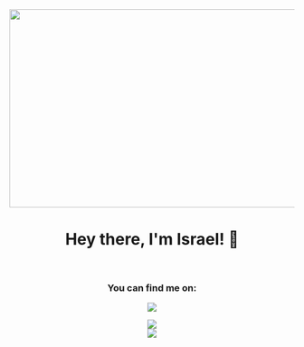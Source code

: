<div align="center">
  <img
    src="./gif.gif"
    width="600px"
    height="350px"
  />
  
  <br/>
  
  # Hey there, I'm Israel! 👋
  
  <!-- <img src="./hey.gif"  /> -->
  
  
  <br/>
  
  ### You can find me on:
  
  <img
    src="https://github-readme-stackoverflow.vercel.app/?userID=9324183"
  />
   
</div>

<p align = "center">
  <img
       src="https://github-readme-stats.vercel.app/api?username=iKronyck&show_icons=true&&bg_color=30,18132b,292e50,c53160&title_color=fff&text_color=fff&line_height=33&icon_color=47b699" />
  
  <br/>
  
  <img src = "https://github-readme-stats.vercel.app/api/top-langs/?username=iKronyck&hide_langs_below=.25&bg_color=30,18132b,292e50,c53160&title_color=fff&text_color=fff&line_height=33&icon_color=47b699&layout=compact">
</p>

<!-- <img src="https://profile-counter.glitch.me/iKronyck/count.svg" alt="Hello world" /> -->
